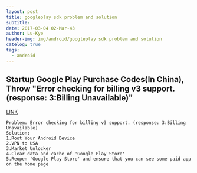 ```yaml
---
layout: post
title: googleplay sdk problem and solution
subtitle: 
date: 2017-03-04 02-Mar-43
author: Lu-Kye
header-img: img/android/googleplay sdk problem and solution
catelog: true
tags: 
  - android
---
```

## Startup Google Play Purchase Codes(In China), Throw "Error checking for billing v3 support. (response: 3:Billing Unavailable)"
[LINK](http://zengrong.net/post/1801.htm)

```
Problem: Error checking for billing v3 support. (response: 3:Billing Unavailable)
Solution: 
1.Root Your Android Device
2.VPN to USA
3.Market Unlocker
4.Clear data and cache of 'Google Play Store'
5.Reopen 'Google Play Store' and ensure that you can see some paid app on the home page
```

